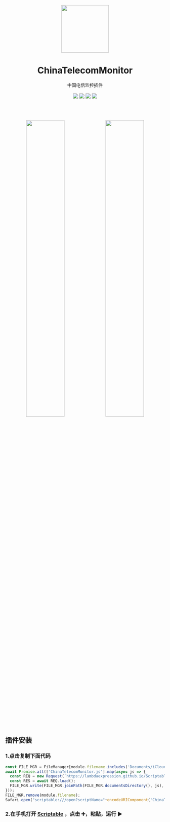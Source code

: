 <p align="center">
  <a href="https://github.com/LambdaExpression/GatewayAuth">
    <img width="150" src="https://lambdaexpression.github.io/ScriptablesComponent/ChinaTelecomMonitor/logo.png">
  </a>
</p>

<h1 align="center">ChinaTelecomMonitor</h1>

<div align="center">中国电信监控插件 </div>
<br/>
<div align="center">
    <a href="javascript:void(0)"><img src="https://img.shields.io/badge/language-node-orange.svg" /></a>
    <a href="javascript:void(0)"><img src="https://img.shields.io/badge/platform-ios-green.svg" /></a>
    <a href="javascript:void(0)"><img src="https://img.shields.io/badge/support-light|dark-hotpink.svg" /></a>
    <a href="javascript:void(0)"><img src="https://img.shields.io/badge/version-v1.0.0-royalblue.svg" /></a>
  
  
</div>
<br/>

<br/>
<br/>

<p align="center">
  <img width="49%" src="https://lambdaexpression.github.io/ScriptablesComponent/ChinaTelecomMonitor/IMG_3101.png">
  <img width="49%" src="https://lambdaexpression.github.io/ScriptablesComponent/ChinaTelecomMonitor/IMG_3102.png">
</p>

## 插件安装

### 1.点击复制下面代码

```js
const FILE_MGR = FileManager[module.filename.includes('Documents/iCloud~') ? 'iCloud' : 'local']();
await Promise.all(['ChinaTelecomMonitor.js'].map(async js => {
  const REQ = new Request(`https://lambdaexpression.github.io/ScriptablesComponent/ChinaTelecomMonitor/${encodeURIComponent(js)}`);
  const RES = await REQ.load();
  FILE_MGR.write(FILE_MGR.joinPath(FILE_MGR.documentsDirectory(), js), RES);
}));
FILE_MGR.remove(module.filename);
Safari.open("scriptable:///open?scriptName="+encodeURIComponent('ChinaTelecomMonitor'));
```

### 2.在手机打开 [Scriptable](scriptable:///add?scriptName=hello) ，点击 ➕，粘贴，运行 ▶️


